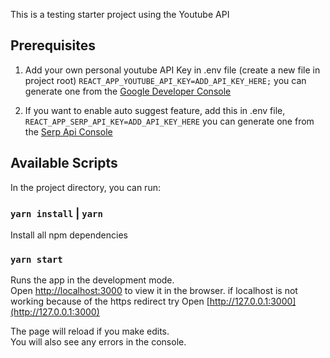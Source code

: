This is a testing starter project using the Youtube API

## Prerequisites

1. Add your own personal youtube API Key in .env file (create a new file in project root) `REACT_APP_YOUTUBE_API_KEY=ADD_API_KEY_HERE;`
   you can generate one from the [Google Developer Console](https://console.developers.google.com/)

2. If you want to enable auto suggest feature, add this in .env file, `REACT_APP_SERP_API_KEY=ADD_API_KEY_HERE`
   you can generate one from the [Serp Api Console](https://serpapi.com/)

## Available Scripts

In the project directory, you can run:

### `yarn install` | `yarn`

Install all npm dependencies

### `yarn start`

Runs the app in the development mode.<br>
Open [http://localhost:3000](http://localhost:3000) to view it in the browser.
if localhost is not working because of the https redirect try Open [http://127.0.0.1:3000](http://127.0.0.1:3000)

The page will reload if you make edits.<br>
You will also see any errors in the console.
